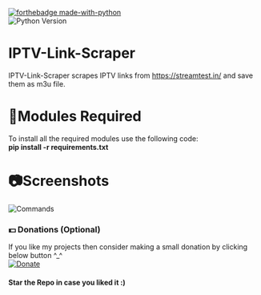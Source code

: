 [![forthebadge made-with-python](http://ForTheBadge.com/images/badges/made-with-python.svg)](https://www.python.org/)<br/>
![Python Version](https://img.shields.io/badge/Version%20Supported-Python%203.x-blue)
# IPTV-Link-Scraper
IPTV-Link-Scraper scrapes IPTV links from https://streamtest.in/ and save them as m3u file.

# 📎Modules Required
To install all the required modules use the following code:
<br/>
<b>pip install -r requirements.txt</b>

# 📷Screenshots
![Commands](https://user-images.githubusercontent.com/68910039/94121617-65d5f100-fe06-11ea-9c3e-5f3add2e20c9.png)

### 💵 Donations (Optional)
If you like my projects then consider making a small donation by clicking below button ^_^
<br/>
[![Donate](https://img.shields.io/badge/Donate-PayPal-blue.svg)](https://www.paypal.com/paypalme/henryrics)

#### Star the Repo in case you liked it :)

